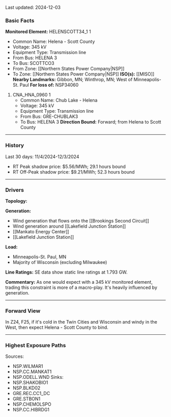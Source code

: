 Last updated: 2024-12-03
### Basic Facts
**Monitored Element:** HELENSCOTT34_1 1
- Common Name: Helena - Scott County
- Voltage: 345 kV
- Equipment Type: Transmission line
- From Bus: HELENA 3
- To Bus: SCOTTCO3
- From Zone: [[Northern States Power Company|NSP]]
- To Zone: [[Northern States Power Company|NSP]]
**ISO(s):** [[MISO]]
**Nearby Landmarks:** Gibbon, MN; Winthrop, MN; West of Minneapolis-St. Paul
**For loss of:** NSP34060
1. CNA_HNA_0960 1
    - Common Name: Chub Lake - Helena
    - Voltage: 345 kV
	- Equipment Type: Transmission line
    - From Bus: GRE-CHUBLAK3
    - To Bus: HELENA 3
**Direction Bound:** Forward; from Helena to Scott County
---
### History
Last 30 days: 11/4/2024-12/3/2024
- RT Peak shadow price: $5.56/MWh; 29.1 hours bound
- RT Off-Peak shadow price: $9.21/MWh; 52.3 hours bound
---
### Drivers
**Topology:**

**Generation:**
- Wind generation that flows onto the [[Brookings Second Circuit]]
- Wind generation around [[Lakefield Junction Station]]
- [[Mankato Energy Center]]
- [[Lakefield Junction Station]]

**Load:**
- Minneapolis-St. Paul, MN
- Majority of Wisconsin (excluding Milwaukee)

**Line Ratings:**
SE data show static line ratings at 1.793 GW.

**Commentary:**
As one would expect with a 345 kV monitored element, trading this constraint is more of a macro-play. It's heavily influenced by generation.

---
### Forward View
 In Z24, F25, if it's cold in the Twin Cities and Wisconsin and windy in the West, then expect Helena - Scott County to bind.

---
### Highest Exposure Paths
Sources:
- NSP.WILMAR1
- NSP.CC.MANKAT1
- NSP.ODELL.WND
Sinks:
- NSP.SHAKOBIO1
- NSP.BLKD02
- GRE.REC.CC1_DC
- GRE.STBON1
- NSP.CHEMOLSPO
- NSP.CC.HIBRDG1